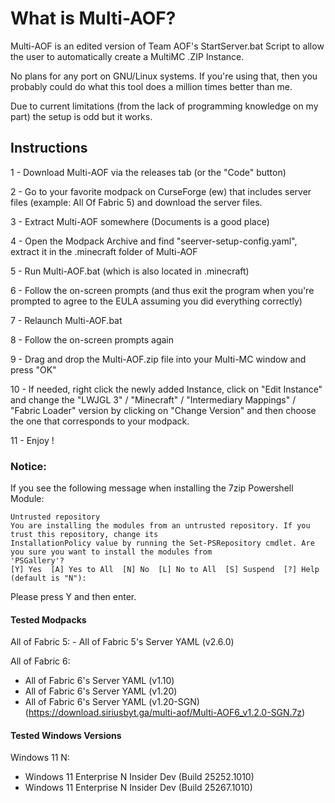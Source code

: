 <h1>What is Multi-AOF?</h1>
Multi-AOF is an edited version of Team AOF's StartServer.bat Script to allow the user to automatically create a MultiMC .ZIP Instance.

No plans for any port on GNU/Linux systems. If you're using that, then you probably could do what this tool does a million times better than me.

Due to current limitations (from the lack of programming knowledge on my part) the setup is odd but it works.

<h2>Instructions</h2>

1 - Download Multi-AOF via the releases tab (or the "Code" button)

2 - Go to your favorite modpack on CurseForge (ew) that includes server files (example: All Of Fabric 5) and download the server files.

3 - Extract Multi-AOF somewhere (Documents is a good place)

4 - Open the Modpack Archive and find "seerver-setup-config.yaml", extract it in the .minecraft folder of Multi-AOF

5 - Run Multi-AOF.bat (which is also located in .minecraft)

6 - Follow the on-screen prompts (and thus exit the program when you're prompted to agree to the EULA assuming you did everything correctly)

7 - Relaunch Multi-AOF.bat

8 - Follow the on-screen prompts again

9 - Drag and drop the Multi-AOF.zip file into your Multi-MC window and press "OK"

10 - If needed, right click the newly added Instance, click on "Edit Instance" and change the "LWJGL 3" / "Minecraft" / "Intermediary Mappings" / "Fabric Loader" version by clicking on "Change Version" and then choose the one that corresponds to your modpack.

11 - Enjoy !


<h3>Notice:</h3>
If you see the following message when installing the 7zip Powershell Module:

```
Untrusted repository
You are installing the modules from an untrusted repository. If you trust this repository, change its
InstallationPolicy value by running the Set-PSRepository cmdlet. Are you sure you want to install the modules from
'PSGallery'?
[Y] Yes  [A] Yes to All  [N] No  [L] No to All  [S] Suspend  [?] Help (default is "N"):
```

Please press Y and then enter.

<h4>Tested Modpacks</h4>
All of Fabric 5:
- All of Fabric 5's Server YAML (v2.6.0)

All of Fabric 6:
- All of Fabric 6's Server YAML (v1.10)
- All of Fabric 6's Server YAML (v1.20)
- All of Fabric 6's Server YAML (v1.20-SGN) (https://download.siriusbyt.ga/multi-aof/Multi-AOF6_v1.2.0-SGN.7z)

<h4>Tested Windows Versions</h4>

Windows 11 N:
- Windows 11 Enterprise N Insider Dev (Build 25252.1010)
- Windows 11 Enterprise N Insider Dev (Build 25267.1010)